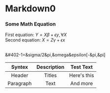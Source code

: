 # Markdown0
### Some Math Equation
First equation: $Y=X\beta+\epsilon y,\forall X$ <br>
Second equation: $X=Z\gamma+\epsilon x$ <br><br>

&#402-1=&sigma/2&pi,&omega&epsilon[-&pi,&pi]

|Syntex   |Description |Test Text  |
|:-------:|:----------:|:---------:|
|Header   |Titles      |Here's this| 
|Paragraph|Text        |And more   | 
